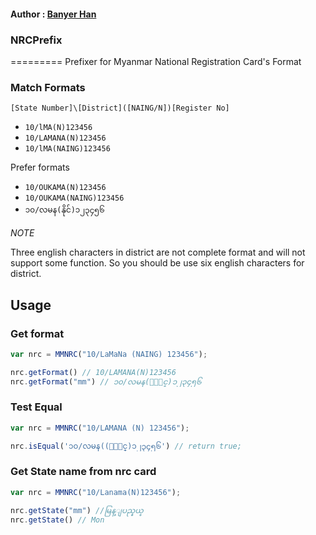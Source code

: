 #### Author : [Banyer Han](https://nightfury.info) 

### NRCPrefix
=========
Prefixer for Myanmar National Registration Card's Format

### Match Formats

`[State Number]\[District]([NAING/N])[Register No]`

- `10/lMA(N)123456`
- `10/LAMANA(N)123456`
- `10/lMA(NAING)123456`

Prefer formats
- `10/OUKAMA(N)123456`
- `10/OUKAMA(NAING)123456`
- `၁၀/လမန(နိုင်)၁၂၃၄၅၆`

*NOTE*

Three english characters in district are not complete format and will not support some function.
So you should be use six english characters for district.

## Usage
### Get format

```js
var nrc = MMNRC("10/LaMaNa (NAING) 123456");

nrc.getFormat() // 10/LAMANA(N)123456
nrc.getFormat("mm") // ၁၀/လမန(ႏိုင္)၁၂၃၄၅၆
```

### Test Equal

```js
var nrc = MMNRC("10/LAMANA (N) 123456");

nrc.isEqual('၁၀/လမန((ႏိုင္)၁၂၃၄၅၆') // return true;
```

### Get State name from nrc card

```js
var nrc = MMNRC("10/Lanama(N)123456");

nrc.getState("mm") //မြန္ျပည္နယ္
nrc.getState() // Mon
```

